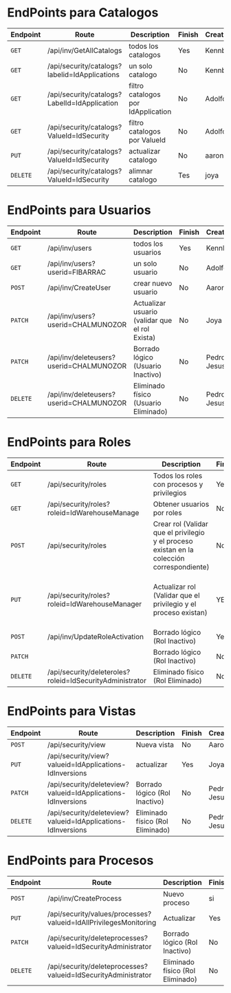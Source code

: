 # EndPoints para Catalogos

Endpoint | Route | Description | Finish | Creator | Body
---------|----------|----------|----------|---------- |----------
`GET` | /api/inv/GetAllCatalogs | todos los catalogos | Yes | Kennby | none
`GET` | /api/security/catalogs?labelid=IdApplications | un solo catalogo | No| Kennby| none
`GET` | /api/security/catalogs?LabelId=IdApplication | filtro catalogos por IdApplication| No| Adolfo | none
`GET` | /api/security/catalogs?ValueId=IdSecurity | filtro catalogos por ValueId | No| Adolfo | none
`PUT` | /api/security/catalogs?ValueId=IdSecurity | actualizar catalogo | No| aaron | none
`DELETE` | /api/security/catalogs?ValueId=IdSecurity | alimnar catalogo | Tes | joya| none

# EndPoints para Usuarios

Endpoint | Route | Description | Finish | Creator | Body
---------|----------|----------|----------|---------- | ---------
`GET` | /api/inv/users | todos los usuarios | Yes | Kennby| none
`GET` | /api/inv/users?userid=FIBARRAC | un solo usuario | No| Adolfo| none
`POST` | /api/inv/CreateUser | crear nuevo usuario | No | Aaron| none
`PATCH` | /api/inv/users?userid=CHALMUNOZOR | Actualizar usuario (validar que el rol Exista) | No | Joya| none
`PATCH` | /api/inv/deleteusers?userid=CHALMUNOZOR | Borrado lógico (Usuario Inactivo) | No | Pedro y Jesus| none
`DELETE` | /api/inv/deleteusers?userid=CHALMUNOZOR| Eliminado físico (Usuario Eliminado) | No | Pedro y Jesus| none

# EndPoints para Roles

Endpoint | Route | Description | Finish| Creator | Body
---------|----------|----------|----------|---------- | ----------
`GET` | /api/security/roles | Todos los roles con procesos y privilegios | Yes| Kennby| none
`GET` | /api/security/roles?roleid=IdWarehouseManage | Obtener usuarios por roles | No | Adolfo| none
`POST` | /api/security/roles | Crear rol (Validar que el privilegio y el proceso existan en la colección correspondiente) | No | Aaron| none
`PUT` | /api/security/roles?roleid=IdWarehouseManager | Actualizar rol (Validar que el privilegio y el proceso existan) | YES | Joya| {"ROLEID": "IdWarehouseManager","PROCESSES": [{"PROCESSID": "IdProcesses","APPLICATIONNAME":"SECURYTY-Update","PRIVILEGES":[{"PRIVILEGEID":	"IdRead","PRIVILEGENAME":	"update-Read"}]}]}
`POST` |  /api/inv/UpdateRoleActivation | Borrado lógico (Rol Inactivo) | Yes | Pedro y Jesus| { "roleid": "IdWarehouseManager", "activated": false}
`PATCH` |   | Borrado lógico (Rol Inactivo) | No | Pedro y Jesus| none
`DELETE` |  /api/security/deleteroles?roleid=IdSecurityAdministrator | Eliminado físico (Rol Eliminado) |No | Pedro y Jesus| none

# EndPoints para Vistas

Endpoint | Route | Description | Finish| Creator | Body
---------|----------|----------|----------|---------- | ----------
`POST` | /api/security/view | Nueva vista| No | Aaron| none
`PUT` | /api/security/view?valueid=IdApplications-IdInversions | actualizar | Yes | Joya| none
`PATCH` |   /api/security/deleteview?valueid=IdApplications-IdInversions | Borrado lógico (Rol Inactivo) | No | Pedro y Jesus| none
`DELETE` |  /api/security/deleteview?valueid=IdApplications-IdInversions | Eliminado físico (Rol Eliminado) |No | Pedro y Jesus| none

# EndPoints para Procesos

Endpoint | Route | Description | Finish| Creator | Body
---------|----------|----------|----------|---------- | ---------
`POST` | /api/inv/CreateProcess | Nuevo proceso | si | Aaron| none
`PUT` | /api/security/values/processes?valueid=IdAllPrivilegesMonitoring | Actualizar | Yes | Joya| none
`PATCH` |   /api/security/deleteprocesses?valueid=IdSecurityAdministrator | Borrado lógico (Rol Inactivo) | No | Pedro y Jesus| none
`DELETE` |  /api/security/deleteprocesses?valueid=IdSecurityAdministrator | Eliminado físico (Rol Eliminado) |No | Pedro y Jesus| none


